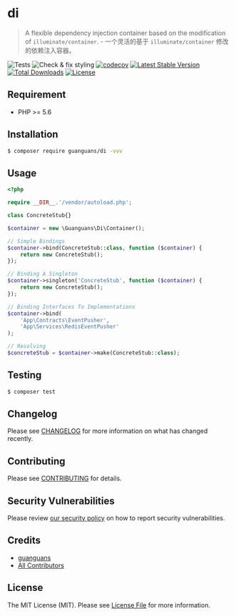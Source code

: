 # di

> A flexible dependency injection container based on the modification of `illuminate/container`. - 一个灵活的基于 `illuminate/container` 修改的依赖注入容器。

![Tests](https://github.com/guanguans/di/workflows/Tests/badge.svg)
![Check & fix styling](https://github.com/guanguans/di/workflows/Check%20&%20fix%20styling/badge.svg)
[![codecov](https://codecov.io/gh/guanguans/di/branch/main/graph/badge.svg)](https://codecov.io/gh/guanguans/di)
[![Latest Stable Version](https://poser.pugx.org/guanguans/di/v)](//packagist.org/packages/guanguans/di)
[![Total Downloads](https://poser.pugx.org/guanguans/di/downloads)](//packagist.org/packages/guanguans/di)
[![License](https://poser.pugx.org/guanguans/di/license)](//packagist.org/packages/guanguans/di)

## Requirement

* PHP >= 5.6

## Installation

``` bash
$ composer require guanguans/di -vvv
```

## Usage

``` php
<?php

require __DIR__.'/vendor/autoload.php';

class ConcreteStub{}

$container = new \Guanguans\Di\Container();

// Simple Bindings
$container->bind(ConcreteStub::class, function ($container) {
    return new ConcreteStub();
});

// Binding A Singleton
$container->singleton('ConcreteStub', function ($container) {
    return new ConcreteStub();
});

// Binding Interfaces To Implementations
$container->bind(
    'App\Contracts\EventPusher',
    'App\Services\RedisEventPusher'
);

// Resolving
$concreteStub = $container->make(ConcreteStub::class);
```

## Testing

``` bash
$ composer test
```

## Changelog

Please see [CHANGELOG](CHANGELOG.md) for more information on what has changed recently.

## Contributing

Please see [CONTRIBUTING](.github/CONTRIBUTING.md) for details.

## Security Vulnerabilities

Please review [our security policy](../../security/policy) on how to report security vulnerabilities.

## Credits

* [guanguans](https://github.com/guanguans)
* [All Contributors](../../contributors)

## License

The MIT License (MIT). Please see [License File](LICENSE) for more information.
